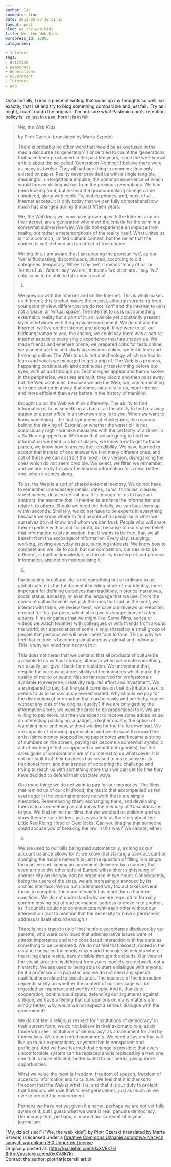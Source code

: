 ```yaml
---
author: Ian
comments: true
date: 2012-02-23 18:51:15
layout: post
slug: we-the-web-kids
title: We, the Web Kids
wordpress_id: 12003
categories:

- Internet
tags:
- Activism
- Democracy
- Generations
- Government
- Internet
- Web
---
```


Occasionally, I read a piece of writing that sums up my thoughts so well, so exactly, that I sit and try to blog something comparable and just fail.  Try as I might, I can't outdo the original.  I'm not sure what Pastebin.com's retention policy is, so just in case, here it is in full:

> _We, the Web Kids_  
> 
> by Piotr Czerski (translated by Marta Szrede)
> 
> There is probably no other word that would be as overused in the media discourse as ‘generation’. I once tried to count the ‘generations’ that have been proclaimed in the past ten years, since the well-known article about the so-called ‘Generation Nothing’; I believe there were as many as twelve. They all had one thing in common: they only existed on paper. Reality never provided us with a single tangible, meaningful, unforgettable impulse, the common experience of which would forever distinguish us from the previous generations. We had been looking for it, but instead the groundbreaking change came unnoticed, along with cable TV, mobile phones, and, most of all, Internet access. It is only today that we can fully comprehend how much has changed during the past fifteen years.
> 
> We, the Web kids; we, who have grown up with the Internet and on the Internet, are a generation who meet the criteria for the term in a somewhat subversive way. We did not experience an impulse from reality, but rather a metamorphosis of the reality itself. What unites us is not a common, limited cultural context, but the belief that the context is self-defined and an effect of free choice.
> 
> Writing this, I am aware that I am abusing the pronoun ‘we’, as our ‘we’ is fluctuating, discontinuous, blurred, according to old categories: temporary. When I say ‘we’, it means ‘many of us’ or ‘some of us’. When I say ‘we are’, it means ‘we often are’. I say ‘we’ only so as to be able to talk about us at all.
> 
> 1.
> We grew up with the Internet and on the Internet. This is what makes us different; this is what makes the crucial, although surprising from your point of view, difference: we do not ‘surf’ and the internet to us is not a ‘place’ or ‘virtual space’. The Internet to us is not something external to reality but a part of it: an invisible yet constantly present layer intertwined with the physical environment. We do not use the Internet, we live on the Internet and along it. If we were to tell our bildnungsroman to you, the analog, we could say there was a natural Internet aspect to every single experience that has shaped us. We made friends and enemies online, we prepared cribs for tests online, we planned parties and studying sessions online, we fell in love and broke up online. The Web to us is not a technology which we had to learn and which we managed to get a grip of. The Web is a process, happening continuously and continuously transforming before our eyes; with us and through us. Technologies appear and then dissolve in the peripheries, websites are built, they bloom and then pass away, but the Web continues, because we are the Web; we, communicating with one another in a way that comes naturally to us, more intense and more efficient than ever before in the history of mankind.
> 
> Brought up on the Web we think differently. The ability to find information is to us something as basic, as the ability to find a railway station or a post office in an unknown city is to you. When we want to know something - the first symptoms of chickenpox, the reasons behind the sinking of ‘Estonia’, or whether the water bill is not suspiciously high  - we take measures with the certainty of a driver in a SatNav-equipped car. We know that we are going to find the information we need in a lot of places, we know how to get to those places, we know how to assess their credibility. We have learned to accept that instead of one answer we find many different ones, and out of these we can abstract the most likely version, disregarding the ones which do not seem credible. We select, we filter, we remember, and we are ready to swap the learned information for a new, better one, when it comes along.
> 
> To us, the Web is a sort of shared external memory. We do not have to remember unnecessary details: dates, sums, formulas, clauses, street names, detailed definitions. It is enough for us to have an abstract, the essence that is needed to process the information and relate it to others. Should we need the details, we can look them up within seconds. Similarly, we do not have to be experts in everything, because we know where to find people who specialise in what we ourselves do not know, and whom we can trust. People who will share their expertise with us not for profit, but because of our shared belief that information exists in motion, that it wants to be free, that we all benefit from the exchange of information. Every day: studying, working, solving everyday issues, pursuing interests. We know how to compete and we like to do it, but our competition, our desire to be different, is built on knowledge, on the ability to interpret and process information, and not on monopolising it.
> 
> 2.
> Participating in cultural life is not something out of ordinary to us: global culture is the fundamental building block of our identity, more important for defining ourselves than traditions, historical narratives, social status, ancestry, or even the language that we use. From the ocean of cultural events we pick the ones that suit us the most; we interact with them, we review them, we save our reviews on websites created for that purpose, which also give us suggestions of other albums, films or games that we might like. Some films, series or videos we watch together with colleagues or with friends from around the world; our appreciation of some is only shared by a small group of people that perhaps we will never meet face to face. This is why we feel that culture is becoming simultaneously global and individual. This is why we need free access to it.
> 
> This does not mean that we demand that all products of culture be available to us without charge, although when we create something, we usually just give it back for circulation. We understand that, despite the increasing accessibility of technologies which make the quality of movie or sound files so far reserved for professionals available to everyone, creativity requires effort and investment. We are prepared to pay, but the giant commission that distributors ask for seems to us to be obviously overestimated. Why should we pay for the distribution of information that can be easily and perfectly copied without any loss of the original quality? If we are only getting the information alone, we want the price to be proportional to it. We are willing to pay more, but then we expect to receive some added value: an interesting packaging, a gadget, a higher quality, the option of watching here and now, without waiting for the file to download. We are capable of showing appreciation and we do want to reward the artist (since money stopped being paper notes and became a string of numbers on the screen, paying has become a somewhat symbolic act of exchange that is supposed to benefit both parties), but the sales goals of corporations are of no interest to us whatsoever. It is not our fault that their business has ceased to make sense in its traditional form, and that instead of accepting the challenge and trying to reach us with something more than we can get for free they have decided to defend their obsolete ways.
> 
> One more thing: we do not want to pay for our memories. The films that remind us of our childhood, the music that accompanied us ten years ago: in the external memory network these are simply memories. Remembering them, exchanging them, and developing them is to us something as natural as the memory of ‘Casablanca’ is to you. We find online the films that we watched as children and we show them to our children, just as you told us the story about the Little Red Riding Hood or Goldilocks. Can you imagine that someone could accuse you of breaking the law in this way? We cannot, either.
> 
> 3.
> We are used to our bills being paid automatically, as long as our account balance allows for it; we know that starting a bank account or changing the mobile network is just the question of filling in a single form online and signing an agreement delivered by a courier; that even a trip to the other side of Europe with a short sightseeing of another city on the way can be organised in two hours. Consequently, being the users of the state, we are increasingly annoyed by its archaic interface. We do not understand why tax act takes several forms to complete, the main of which has more than a hundred questions. We do not understand why we are required to formally confirm moving out of one permanent address to move in to another, as if councils could not communicate with each other without our intervention (not to mention that the necessity to have a permanent address is itself absurd enough.)
> 
> There is not a trace in us of that humble acceptance displayed by our parents, who were convinced that administrative issues were of utmost importance and who considered interaction with the state as something to be celebrated. We do not feel that respect, rooted in the distance between the lonely citizen and the majestic heights where the ruling class reside, barely visible through the clouds. Our view of the social structure is different from yours: society is a network, not a hierarchy. We are used to being able to start a dialogue with anyone, be it a professor or a pop star, and we do not need any special qualifications related to social status. The success of the interaction depends solely on whether the content of our message will be regarded as important and worthy of reply. And if, thanks to cooperation, continuous dispute, defending our arguments against critique, we have a feeling that our opinions on many matters are simply better, why would we not expect a serious dialogue with the government?
> 
> We do not feel a religious respect for ‘institutions of democracy’ in their current form, we do not believe in their axiomatic role, as do those who see ‘institutions of democracy’ as a monument for and by themselves. We do not need monuments. We need a system that will live up to our expectations, a system that is transparent and proficient. And we have learned that change is possible: that every uncomfortable system can be replaced and is replaced by a new one, one that is more efficient, better suited to our needs, giving more opportunities.
> 
> What we value the most is freedom: freedom of speech, freedom of access to information and to culture. We feel that it is thanks to freedom that the Web is what it is, and that it is our duty to protect that freedom. We owe that to next generations, just as much as we owe to protect the environment.
> 
> Perhaps we have not yet given it a name, perhaps we are not yet fully aware of it, but I guess what we want is real, genuine democracy. Democracy that, perhaps, is more than is dreamt of in your journalism.

"My, dzieci sieci" ("We, the web kids") by Piotr Czerski (translated by Marta Szrede) is licensed under a [Creative Commons Uznanie autorstwa-Na tych samych warunkach 3.0 Unported License](http://creativecommons.org/licenses/by-sa/3.0/)  
Originally posted at: [http://pastebin.com/0xXV8k7k](http://pastebin.com/0xXV8k7k)  
Contact the author: piotr[at]czerski.art.pl
